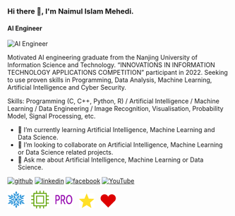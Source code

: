 ### Hi there 👋, I'm Naimul Islam Mehedi.
#### AI Engineer
![AI Engineer](https://scontent-sin6-3.xx.fbcdn.net/v/t39.30808-6/329220076_657243656156055_6395995698027732277_n.jpg?stp=cp6_dst-jpg&_nc_cat=104&ccb=1-7&_nc_sid=8bfeb9&_nc_ohc=HRpepIZKF2cAX9-o5SG&_nc_ht=scontent-sin6-3.xx&oh=00_AfDN5HSa8LvMNFYQOszyRyvRgBHrrnOIq8RoMSerONFbzA&oe=640A059E)

Motivated AI engineering graduate from the Nanjing University of Information Science and Technology. “INNOVATIONS IN INFORMATION TECHNOLOGY APPLICATIONS COMPETITION” participant in 2022. Seeking to use proven skills in Programming, Data Analysis, Machine Learning, Artificial Intelligence and Cyber Security.

Skills: Programming (C, C++, Python, R) / Artificial Intelligence / Machine Learning / Data Engineering / Image Recognition, Visualisation, Probability Model, Signal Processing, etc.

- 🌱 I’m currently learning Artificial Intelligence, Machine Learning and Data Science. 
- 👯 I’m looking to collaborate on Artificial Intelligence, Machine Learning or Data Science related projects. 
- 💬 Ask me about Artificial Intelligence, Machine Learning or Data Science.  


[<img src='https://cdn.jsdelivr.net/npm/simple-icons@3.0.1/icons/github.svg' alt='github' height='40'>](https://github.com/https://github.com/mehedinaimulislam)  [<img src='https://cdn.jsdelivr.net/npm/simple-icons@3.0.1/icons/linkedin.svg' alt='linkedin' height='40'>](https://www.linkedin.com/in/https://www.linkedin.com/in/mehedi-naimul-islam-147418249//)  [<img src='https://cdn.jsdelivr.net/npm/simple-icons@3.0.1/icons/facebook.svg' alt='facebook' height='40'>](https://www.facebook.com/https://www.facebook.com/profile.php?id=100080167883091)  [<img src='https://cdn.jsdelivr.net/npm/simple-icons@3.0.1/icons/youtube.svg' alt='YouTube' height='40'>](https://www.youtube.com/channel/https://www.youtube.com/channel/UCbylXiEFfBWYXov-ZG4wzJA)  

<a href='https://archiveprogram.github.com/'><img src='https://raw.githubusercontent.com/acervenky/animated-github-badges/master/assets/acbadge.gif' width='40' height='40'></a> <a href='https://docs.github.com/en/developers'><img src='https://raw.githubusercontent.com/acervenky/animated-github-badges/master/assets/devbadge.gif' width='40' height='40'></a> <a href='https://github.com/pricing'><img src='https://raw.githubusercontent.com/acervenky/animated-github-badges/master/assets/pro.gif' width='40' height='40'></a> <a href='https://stars.github.com/'><img src='https://raw.githubusercontent.com/acervenky/animated-github-badges/master/assets/starbadge.gif' width='35' height='35'></a> <a href='https://docs.github.com/en/github/supporting-the-open-source-community-with-github-sponsors'><img src='https://raw.githubusercontent.com/acervenky/animated-github-badges/master/assets/sponsorbadge.gif' width='35' height='35'></a> 

